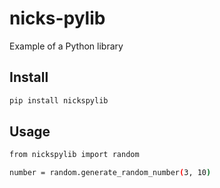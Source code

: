 # nicks-pylib

Example of a Python library

## Install

```bash
pip install nickspylib
```

## Usage

```bash
from nickspylib import random

number = random.generate_random_number(3, 10)
```
